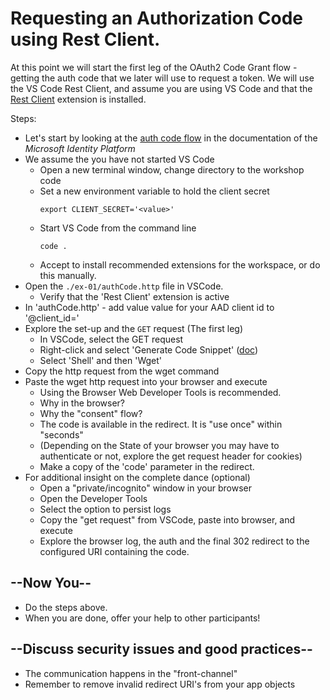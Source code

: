 # Requesting an Authorization Code using Rest Client.

At this point we will start the first leg of the OAuth2 Code Grant flow - getting the auth code that we later will use to request a token. We will use the VS Code Rest Client, and assume you are using VS Code and that the [Rest Client](https://marketplace.visualstudio.com/items?itemName=humao.rest-client) extension is installed.

Steps:

* Let's start by looking at the [auth code flow](https://docs.microsoft.com/en-us/azure/active-directory/develop/v2-oauth2-auth-code-flow) in the documentation of the _Microsoft Identity Platform_
* We assume the you have not started VS Code
  * Open a new terminal window, change directory to the workshop code
  * Set a new environment variable to hold the client secret
    ```shell
    export CLIENT_SECRET='<value>'
    ```
  * Start VS Code from the command line
    ```shell
    code .
    ```
  * Accept to install recommended extensions for the workspace, or do this manually.
* Open the `./ex-01/authCode.http` file in VSCode.
  * Verify that the 'Rest Client' extension is active
* In 'authCode.http' - add value value for your AAD client id to '@client_id='
* Explore the set-up and the `GET` request (The first leg)
  * In VSCode, select the GET request
  * Right-click and select 'Generate Code Snippet' ([doc](https://github.com/Huachao/vscode-restclient#generate-code-snippet))
  * Select 'Shell' and then 'Wget'
* Copy the http request from the wget command
* Paste the wget http request into your browser and execute
  * Using the Browser Web Developer Tools is recommended.
  * Why in the browser?
  * Why the "consent" flow?
  * The code is available in the redirect. It is "use once" within "seconds"
  * (Depending on the State of your browser you may have to authenticate or not, explore the get request header for cookies)
  * Make a copy of the 'code' parameter in the redirect.
* For additional insight on the complete dance (optional)
  * Open a "private/incognito" window in your browser
  * Open the Developer Tools
  * Select the option to persist logs
  * Copy the "get request" from VSCode, paste into browser, and execute
  * Explore the browser log, the auth and the final 302 redirect to the configured URI containing the code.

## --Now You--

* Do the steps above.
* When you are done, offer your help to other participants!

## --Discuss security issues and good practices--

* The communication happens in the "front-channel"
* Remember to remove invalid redirect URI's from your app objects

